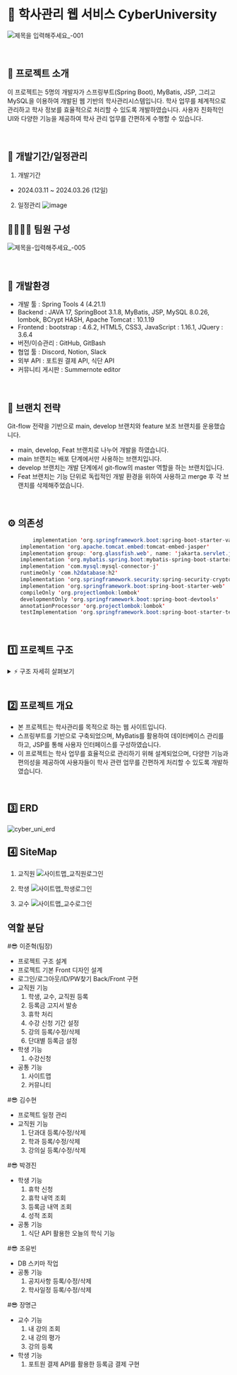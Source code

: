 # 📖 학사관리 웹 서비스 CyberUniversity
![제목을 입력해주세요_-001](https://github.com/CyberUniversityProject/CyberUnivProject/assets/126323071/dc016ff0-294c-4e7e-8615-63b9d330f433)


<br>

## 🏫 프로젝트 소개

이 프로젝트는 5명의 개발자가 스프링부트(Spring Boot), MyBatis, JSP, 그리고 MySQL을 이용하여 개발된 웹 기반의 학사관리시스템입니다. 
학사 업무를 체계적으로 관리하고 학사 정보를 효율적으로 처리할 수 있도록 개발하였습니다. 
사용자 친화적인 UI와 다양한 기능을 제공하여 학사 관리 업무를 간편하게 수행할 수 있습니다. 


<br>

## 📆 개발기간/일정관리
1) 개발기간
- 2024.03.11 ~ 2024.03.26 (12일)

2) 일정관리
![image](https://github.com/CyberUniversityProject/CyberUnivProject/assets/126323071/71ac3b7b-84b4-48b5-b3f2-38acaf54ed5b)



## 👨‍👩‍👧‍👦 팀원 구성
![제목을-입력해주세요_-005](https://github.com/CyberUniversityProject/CyberUnivProject/assets/126323071/bd57bd12-a6fa-4998-b25d-331979c947b7)


<br>

## 🔧 개발환경
- 개발 툴 : Spring Tools 4 (4.21.1)
- Backend : JAVA 17, SpringBoot 3.1.8, MyBatis, JSP, MySQL 8.0.26, lombok, BCrypt HASH, Apache Tomcat : 10.1.19
- Frontend : bootstrap : 4.6.2, HTML5, CSS3, JavaScript : 1.16.1, JQuery : 3.6.4
- 버전/이슈관리 : GitHub, GitBash
- 협업 툴 : Discord, Notion, Slack
- 외부 API : 포트원 결제 API, 식단 API
- 커뮤니티 게시판 : Summernote editor

<br>

## 📱 브랜치 전략
Git-flow 전략을 기반으로 main, develop 브랜치와 feature 보조 브랜치를 운용했습니다.
- main, develop, Feat 브랜치로 나누어 개발을 하였습니다.
- main 브랜치는 배포 단계에서만 사용하는 브랜치입니다.
- develop 브랜치는 개발 단계에서 git-flow의 master 역할을 하는 브랜치입니다.
- Feat 브랜치는 기능 단위로 독립적인 개발 환경을 위하여 사용하고 merge 후 각 브랜치를 삭제해주었습니다.

<br>

## ⚙ 의존성
```java
        implementation 'org.springframework.boot:spring-boot-starter-validation'
	implementation 'org.apache.tomcat.embed:tomcat-embed-jasper'
	implementation group: 'org.glassfish.web', name: 'jakarta.servlet.jsp.jstl', version: '2.0.0'
	implementation 'org.mybatis.spring.boot:mybatis-spring-boot-starter:3.0.3'
	implementation 'com.mysql:mysql-connector-j'
	runtimeOnly 'com.h2database:h2'
	implementation 'org.springframework.security:spring-security-crypto'
	implementation 'org.springframework.boot:spring-boot-starter-web'
	compileOnly 'org.projectlombok:lombok'
	developmentOnly 'org.springframework.boot:spring-boot-devtools'
	annotationProcessor 'org.projectlombok:lombok'
	testImplementation 'org.springframework.boot:spring-boot-starter-test'
```
<br>

## 1️⃣ 프로젝트 구조

<details>
    <summary>⚡️ 구조 자세히 살펴보기</summary>
    
        📦src
         ┣ 📂main
         ┃ ┣ 📂generated
         ┃ ┣ 📂java
         ┃ ┃ ┗ 📂com
         ┃ ┃ ┃ ┗ 📂cyber
         ┃ ┃ ┃ ┃ ┗ 📂university
         ┃ ┃ ┃ ┃ ┃ ┣ 📂config
         ┃ ┃ ┃ ┃ ┃ ┣ 📂controller
         ┃ ┃ ┃ ┃ ┃ ┣ 📂dto
         ┃ ┃ ┃ ┃ ┃ ┣ 📂handler
         ┃ ┃ ┃ ┃ ┃ ┃ ┣ 📂exception
         ┃ ┃ ┃ ┃ ┃ ┣ 📂repository
         ┃ ┃ ┃ ┃ ┃ ┃ ┣ 📂interfaces
         ┃ ┃ ┃ ┃ ┃ ┃ ┗ 📂model
         ┃ ┃ ┃ ┃ ┃ ┣ 📂service
         ┃ ┃ ┃ ┃ ┃ ┣ 📂utils
         ┃ ┣ 📂resources
         ┃ ┃ ┣ 📂db
         ┃ ┃ ┣ 📂mapper
         ┃ ┃ ┣ 📂static
         ┃ ┃ ┃ ┣ 📂css
         ┃ ┃ ┃ ┣ 📂img
         ┃ ┃ ┃ ┣ 📂js
         ┃ ┃ ┃ ┣ 📂vendor
         ┃ ┣ 📂webapp
         ┃ ┃ ┗ 📂WEB-INF
         ┃ ┃ ┃ ┗ 📂view
         ┃ ┃ ┃ ┃ ┣ 📂break
         ┃ ┃ ┃ ┃ ┣ 📂college
         ┃ ┃ ┃ ┃ ┣ 📂department
         ┃ ┃ ┃ ┃ ┣ 📂error
         ┃ ┃ ┃ ┃ ┣ 📂layout
         ┃ ┃ ┃ ┃ ┣ 📂notice
         ┃ ┃ ┃ ┃ ┣ 📂professor
         ┃ ┃ ┃ ┃ ┣ 📂room
         ┃ ┃ ┃ ┃ ┣ 📂schedule
         ┃ ┃ ┃ ┃ ┣ 📂staff
         ┃ ┃ ┃ ┃ ┣ 📂student
         ┃ ┃ ┃ ┃ ┣ 📂stuSub
         ┃ ┃ ┃ ┃ ┣ 📂subject
         ┃ ┃ ┃ ┃ ┣ 📂tuition
         ┃ ┃ ┃ ┃ ┣ 📂user

    
</details>
    
<br>

## 2️⃣ 프로젝트 개요
- 본 프로젝트는 학사관리를 목적으로 하는 웹 사이트입니다.
- 스프링부트를 기반으로 구축되었으며, MyBatis를 활용하여 데이터베이스 관리를 하고, JSP를 통해 사용자 인터페이스를 구성하였습니다.
- 이 프로젝트는 학사 업무를 효율적으로 관리하기 위해 설계되었으며, 다양한 기능과 편의성을 제공하여 사용자들이 학사 관련 업무를 간편하게 처리할 수 있도록 개발하였습니다.

<br>

## 3️⃣ ERD
![cyber_uni_erd](https://github.com/CyberUniversityProject/CyberUnivProject/assets/126323071/e2e4b351-6681-42bb-ae53-36613bdbc35f)



## 4️⃣ SiteMap

1) 교직원
![사이트맵_교직원로그인](https://github.com/CyberUniversityProject/CyberUnivProject/assets/126323071/0ff75d8f-edc3-4204-9851-c50e6c20c46b)

2) 학생
![사이트맵_학생로그인](https://github.com/CyberUniversityProject/CyberUnivProject/assets/126323071/407180e9-239c-4b57-ab2b-643967f14b48)

3) 교수
![사이트맵_교수로그인](https://github.com/CyberUniversityProject/CyberUnivProject/assets/126323071/a80ed1dd-4f1a-4d33-a691-dd3da73651d0)


## 역할 분담
#😎 이준혁(팀장)
- 프로젝트 구조 설계
- 프로젝트 기본 Front 디자인 설계
- 로그인/로그아웃/ID/PW찾기 Back/Front 구현
- 교직원 기능
  1) 학생, 교수, 교직원 등록
  2) 등록금 고지서 발송
  3) 휴학 처리
  4) 수강 신청 기간 설정
  5) 강의 등록/수정/삭제
  6) 단대별 등록금 설정
- 학생 기능
  1) 수강신청
- 공통 기능
  1) 사이트맵
  2) 커뮤니티

#😎 김수현
- 프로젝트 일정 관리
- 교직원 기능
  1) 단과대 등록/수정/삭제
  2) 학과 등록/수정/삭제
  3) 강의실 등록/수정/삭제
 
#😎 박경진
- 학생 기능
  1) 휴학 신청
  2) 휴학 내역 조회
  3) 등록금 내역 조회
  4) 성적 조회
- 공통 기능
  1) 식단 API 활용한 오늘의 학식 기능
 
#😎 조유빈
- DB 스키마 작업
- 공통 기능
  1) 공지사항 등록/수정/삭제
  2) 학사일정 등록/수정/삭제
 
#😎 장명근
- 교수 기능
  1) 내 강의 조회
  2) 내 강의 평가
  3) 강의 등록
- 학생 기능
  1) 포트원 결제 API를 활용한 등록금 결제 구현





